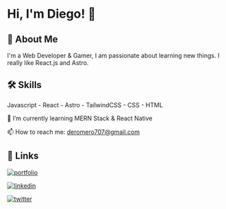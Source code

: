 # Hi, I'm Diego! 👋

## 🚀 About Me
I'm a Web Developer & Gamer, I am passionate about learning new things.
I really like React.js and Astro.

## 🛠 Skills
Javascript - React - Astro - TailwindCSS - CSS - HTML

🌱 I’m currently learning MERN Stack & React Native

📫 How to reach me: [deromero707@gmail.com](mailto:deromero707@gmail.com)

## 🔗 Links
[![portfolio](https://img.shields.io/badge/my_portfolio-000?style=for-the-badge&logo=ko-fi&logoColor=white)](https://deromeroo.vercel.app/)

[![linkedin](https://img.shields.io/badge/linkedin-0A66C2?style=for-the-badge&logo=linkedin&logoColor=white)]([https://www.linkedin.com/](https://linkedin.com/in/deromeroo))

[![twitter](https://img.shields.io/badge/twitter-1DA1F2?style=for-the-badge&logo=twitter&logoColor=white)](https://twitter.com/DevRomeroo)


<!--
**deromeroo/deromeroo** is a ✨ _special_ ✨ repository because its `README.md` (this file) appears on your GitHub profile.

Here are some ideas to get you started:

- 🔭 I’m currently working on ...
- 🌱 I’m currently learning ...
- 👯 I’m looking to collaborate on ...
- 🤔 I’m looking for help with ...
- 💬 Ask me about ...
- 📫 How to reach me: ...
- 😄 Pronouns: ...
- ⚡ Fun fact: ...
-->
